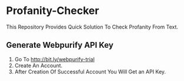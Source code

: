 # Profanity-Checker

This Repository Provides Quick Solution To Check Profanity From Text.

## Generate Webpurify API Key
1) Go To http://bit.ly/webpurify-trial
2) Create An Account.
3) After Creation Of Successful Account You Will Get an API Key.

